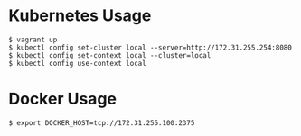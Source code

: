# Kubernetes Usage

```
$ vagrant up
$ kubectl config set-cluster local --server=http://172.31.255.254:8080
$ kubectl config set-context local --cluster=local
$ kubectl config use-context local
```
# Docker Usage

```
$ export DOCKER_HOST=tcp://172.31.255.100:2375
```
